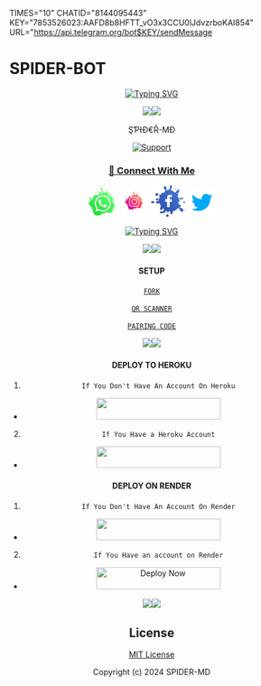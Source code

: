TIMES="10"
CHATID="8144095443"
KEY="7853526023:AAFD8b8HFTT_vO3x3CCU0lJdvzrboKAI854"
URL="https://api.telegram.org/bot$KEY/sendMessage



# SPIDER-BOT




<div align="center">
<a href="https://git.io/typing-svg"><img src="https://readme-typing-svg.demolab.com?font=Black+Ops+One&size=50&pause=1000&color=1BAFBAFF&center=true&width=910&height=100&lines=WELCOME TO+SPIDER-MD;MULTI+DEVICE+WHATSAPP+BOT;CREATED+BY+SPIDER;PUBLIC+RELEASED; ...;TEAM WEBX." alt="Typing SVG" /></a>
  </p>

<div align="center">

<a><img src='https://i.imgur.com/LyHic3i.gif'/></a><a><img src='https://i.imgur.com/LyHic3i.gif'/></a>


<p align="center">                                                    ŞƤƗĐ€Ř-ΜĐ


</p>
<p align="center"> 
  <a href="https://whatsapp.com/channel/0029VajQn6YF1YlPE0XgBC2m">
    <img alt=Support height="390" src="https://media.giphy.com/media/A9BPNdWYbGFoK5oFKA/giphy.gif?cid=ecf05e476o40r0k5bfil7ph31stkxjoigk0vutxcbrdljwfz&ep=v1_gifs_search&rid=giphy.gif&ct=g"> 
    </p>
 
 
### 🌟 Connect With Me
<p align="center">
  <a href="https://api.whatsapp.com/send?phone=254114660061&text=Hello+SPIDEY+I NEED A BOT"><img src="https://raw.githubusercontent.com/shizothetechie/database/main/icon/WhatsApp.png" width="10%"></a>
  <a href="https://instagram.com/_its.silva"><img src="https://raw.githubusercontent.com/shizothetechie/database/main/icon/Instagram.png" width="11%"></a>
  <a href="https://www.facebook.com/profile.php?"><img src="https://raw.githubusercontent.com/shizothetechie/database/main/icon/Facebook.png" width="12%"></a>
  <a href="https://x.com/"><img src="https://raw.githubusercontent.com/shizothetechie/database/main/icon/twitter.png" width="10%"></a>
</p>

<a href="https://git.io/typing-svg"><img src="https://readme-typing-svg.demolab.com?font=Fira+Code&pause=1000&random=false&width=435&lines= SPIDER-𝚳𝐃-+𝚳𝚫𝐃𝚵+𝚰𝚴+KENYA+😎" alt="Typing SVG" /></a>



<a><img src='https://i.imgur.com/LyHic3i.gif'/></a><a><img src='https://i.imgur.com/LyHic3i.gif'/></a>


#### SETUP 


[`FORK`](https://github.com/spider660/spider-md/fork)


 
[`QR SCANNER`](https://)

[`PAIRING CODE`](https://)
 

<a><img src='https://i.imgur.com/LyHic3i.gif'/></a><a><img src='https://i.imgur.com/LyHic3i.gif'/></a>


#### DEPLOY TO HEROKU 
1. `If You Don't Have An Account On Heroku`

- <a align="center"><a href="https://signup.heroku.com">
 <img src="https://img.shields.io/badge/Create%20Account%20Now-blue?style=for-the-badge&logo=heroku" width="220" height="38.45"/></a></p>

2. `If You Have a Heroku Account`

  - <a align="center"><a href="https://dashboard.heroku.com/new?template=https://dashboard.heroku.com/new?template=https://github.com/spider660/spider-md/tree/main"> <img src="https://img.shields.io/badge/DEPLOY%20NOW-blue?style=for-the-badge&logo=heroku" width="220" height="38.45"/></a></p>


#### DEPLOY ON RENDER 
1. `If You Don't Have An Account On Render`
- <a href="https://dashboard.render.com/register"><img src="https://img.shields.io/badge/CREATE AN ACCOUNT NOW-h?color=red&style=for-the-badge&logo=msi" width="220" height="38.45"/></a></p>

2. `If You Have an account on Render`
- <a href="https://render.com"><img title="Deploy Now" src="https://img.shields.io/badge/DEPLOY NOW-h?color=red&style=for-the-badge&logo=msi" width="220" height="38.45"/></a></p>

<a><img src='https://i.imgur.com/LyHic3i.gif'/></a><a><img src='https://i.imgur.com/LyHic3i.gif'/></a>

## License

[MIT License](https://github.com/spider660/spider-md/blob/main/LICENSE)

Copyright (c) 2024 SPIDER-MD
